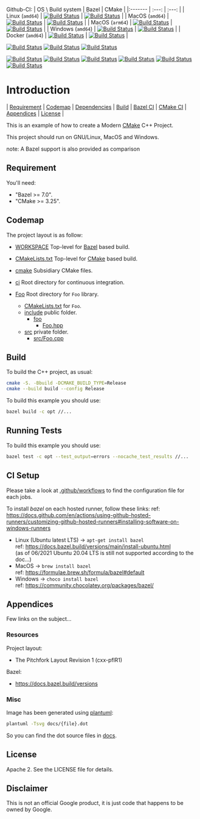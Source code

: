 Github-CI:
| OS \ Build system | Bazel | CMake |
|:------- | :---: | :---: |
| Linux (`amd64`) | [![Build Status][amd64_linux_bazel_status]][amd64_linux_bazel_link] | [![Build Status][amd64_linux_cmake_status]][amd64_linux_cmake_link] |
| MacOS (`amd64`) | [![Build Status][amd64_macos_bazel_status]][amd64_macos_bazel_link] | [![Build Status][amd64_macos_cmake_status]][amd64_macos_cmake_link] |
| MacOS (`arm64`) | [![Build Status][arm64_macos_bazel_status]][arm64_macos_bazel_link] | [![Build Status][arm64_macos_cmake_status]][arm64_macos_cmake_link] |
| Windows (`amd64`) | [![Build Status][amd64_windows_bazel_status]][amd64_windows_bazel_link] | [![Build Status][amd64_windows_cmake_status]][amd64_windows_cmake_link] |
| Docker (`amd64`)  | [![Build Status][amd64_docker_bazel_status]][amd64_docker_bazel_link] | [![Build Status][amd64_docker_cmake_status]][amd64_docker_cmake_link] |

[amd64_linux_bazel_status]: ./../../actions/workflows/amd64_linux_bazel.yml/badge.svg
[amd64_linux_bazel_link]: ./../../actions/workflows/amd64_linux_bazel.yml
[amd64_macos_bazel_status]: ./../../actions/workflows/amd64_macos_bazel.yml/badge.svg
[amd64_macos_bazel_link]: ./../../actions/workflows/amd64_macos_bazel.yml
[arm64_macos_bazel_status]: ./../../actions/workflows/arm64_macos_bazel.yml/badge.svg
[arm64_macos_bazel_link]: ./../../actions/workflows/arm64_macos_bazel.yml
[amd64_windows_bazel_status]: ./../../actions/workflows/amd64_windows_bazel.yml/badge.svg
[amd64_windows_bazel_link]: ./../../actions/workflows/amd64_windows_bazel.yml
[amd64_docker_bazel_status]: ./../../actions/workflows/amd64_docker_bazel.yml/badge.svg
[amd64_docker_bazel_link]: ./../../actions/workflows/amd64_docker_bazel.yml

[amd64_linux_cmake_status]: ./../../actions/workflows/amd64_linux_cmake.yml/badge.svg
[amd64_linux_cmake_link]: ./../../actions/workflows/amd64_linux_cmake.yml
[amd64_macos_cmake_status]: ./../../actions/workflows/amd64_macos_cmake.yml/badge.svg
[amd64_macos_cmake_link]: ./../../actions/workflows/amd64_macos_cmake.yml
[arm64_macos_cmake_status]: ./../../actions/workflows/arm64_macos_cmake.yml/badge.svg
[arm64_macos_cmake_link]: ./../../actions/workflows/arm64_macos_cmake.yml
[amd64_windows_cmake_status]: ./../../actions/workflows/amd64_windows_cmake.yml/badge.svg
[amd64_windows_cmake_link]: ./../../actions/workflows/amd64_windows_cmake.yml
[amd64_docker_cmake_status]: ./../../actions/workflows/amd64_docker_cmake.yml/badge.svg
[amd64_docker_cmake_link]: ./../../actions/workflows/amd64_docker_cmake.yml

[![Build Status][amd64_docker_status]][amd64_docker_link]
[![Build Status][arm64_docker_status]][arm64_docker_link]
[![Build Status][riscv64_docker_status]][riscv64_docker_link]<br>

[amd64_docker_status]: ./../../actions/workflows/amd64_docker.yml/badge.svg
[amd64_docker_link]: ./../../actions/workflows/amd64_docker.yml
[arm64_docker_status]: ./../../actions/workflows/arm64_docker.yml/badge.svg
[arm64_docker_link]: ./../../actions/workflows/arm64_docker.yml
[riscv64_docker_status]: ./../../actions/workflows/riscv64_docker.yml/badge.svg
[riscv64_docker_link]: ./../../actions/workflows/riscv64_docker.yml

[![Build Status][arm_toolchain_status]][arm_toolchain_link]
[![Build Status][aarch64_toolchain_status]][aarch64_toolchain_link]
[![Build Status][mips_toolchain_status]][mips_toolchain_link]
[![Build Status][mips64_toolchain_status]][mips64_toolchain_link]
[![Build Status][powerpc_toolchain_status]][powerpc_toolchain_link]
[![Build Status][riscv64_toolchain_status]][riscv64_toolchain_link]<br>

[arm_toolchain_status]: ./../../actions/workflows/arm_toolchain.yml/badge.svg
[arm_toolchain_link]: ./../../actions/workflows/arm_toolchain.yml
[aarch64_toolchain_status]: ./../../actions/workflows/aarch64_toolchain.yml/badge.svg
[aarch64_toolchain_link]: ./../../actions/workflows/aarch64_toolchain.yml
[mips_toolchain_status]: ./../../actions/workflows/mips_toolchain.yml/badge.svg
[mips_toolchain_link]: ./../../actions/workflows/mips_toolchain.yml
[mips64_toolchain_status]: ./../../actions/workflows/mips64_toolchain.yml/badge.svg
[mips64_toolchain_link]: ./../../actions/workflows/mips64_toolchain.yml
[powerpc_toolchain_status]: ./../../actions/workflows/powerpc_toolchain.yml/badge.svg
[powerpc_toolchain_link]: ./../../actions/workflows/powerpc_toolchain.yml
[riscv64_toolchain_status]: ./../../actions/workflows/riscv64_toolchain.yml/badge.svg
[riscv64_toolchain_link]: ./../../actions/workflows/riscv64_toolchain.yml

# Introduction

<nav for="project"> |
<a href="#requirement">Requirement</a> |
<a href="#codemap">Codemap</a> |
<a href="#dependencies">Dependencies</a> |
<a href="#build">Build</a> |
<a href="bazel/README.md">Bazel CI</a> |
<a href="cmake/README.md">CMake CI</a> |
<a href="#appendices">Appendices</a> |
<a href="#license">License</a> |
</nav>

This is an example of how to create a Modern [CMake](https://cmake.org/) C++ Project.

This project should run on GNU/Linux, MacOS and Windows.

note: A Bazel support is also provided as comparison

## Requirement

You'll need:

* "Bazel >= 7.0".
* "CMake >= 3.25".

## Codemap

The project layout is as follow:

* [WORKSPACE](WORKSPACE) Top-level for [Bazel](https://bazel.build) based build.
* [CMakeLists.txt](CMakeLists.txt) Top-level for [CMake](https://cmake.org/cmake/help/latest/) based build.
* [cmake](cmake) Subsidiary CMake files.

* [ci](ci) Root directory for continuous integration.

* [Foo](Foo) Root directory for `Foo` library.
  * [CMakeLists.txt](Foo/CMakeLists.txt) for `Foo`.
  * [include](Foo/include) public folder.
    * [foo](Foo/include/foo)
      * [Foo.hpp](Foo/include/foo/Foo.hpp)
  * [src](Foo/src) private folder.
    * [src/Foo.cpp](Foo/src/Foo.cpp)

## Build

To build the C++ project, as usual:
```sh
cmake -S. -Bbuild -DCMAKE_BUILD_TYPE=Release
cmake --build build --config Release
```

To build this example you should use:

```sh
bazel build -c opt //...
```

## Running Tests

To build this example you should use:

```sh
bazel test -c opt --test_output=errors --nocache_test_results //...
```

## CI Setup

Please take a look at [.github/workflows](.github/workflows) to find the configuration file for each jobs.

To install *bazel* on each hosted runner, follow these links:
ref: https://docs.github.com/en/actions/using-github-hosted-runners/customizing-github-hosted-runners#installing-software-on-windows-runners

* Linux (Ubuntu latest LTS) -> `apt-get install bazel`<br>
  ref: https://docs.bazel.build/versions/main/install-ubuntu.html<br>
  (as of 06/2021 Ubuntu 20.04 LTS is still not supported according to the doc...)
* MacOS -> `brew install bazel`<br>
  ref: https://formulae.brew.sh/formula/bazel#default
* Windows -> `choco install bazel`<br>
  ref: https://community.chocolatey.org/packages/bazel/

## Appendices

Few links on the subject...

### Resources

Project layout:

* The Pitchfork Layout Revision 1 (cxx-pflR1)

Bazel:

* https://docs.bazel.build/versions

### Misc

Image has been generated using [plantuml](http://plantuml.com/):

```bash
plantuml -Tsvg docs/{file}.dot
```
So you can find the dot source files in [docs](docs).

## License

Apache 2. See the LICENSE file for details.

## Disclaimer

This is not an official Google product, it is just code that happens to be
owned by Google.
